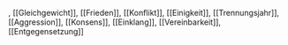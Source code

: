, [[Gleichgewicht]], [[Frieden]], [[Konflikt]], [[Einigkeit]], [[Trennungsjahr]], [[Aggression]], [[Konsens]], [[Einklang]], [[Vereinbarkeit]], [[Entgegensetzung]]